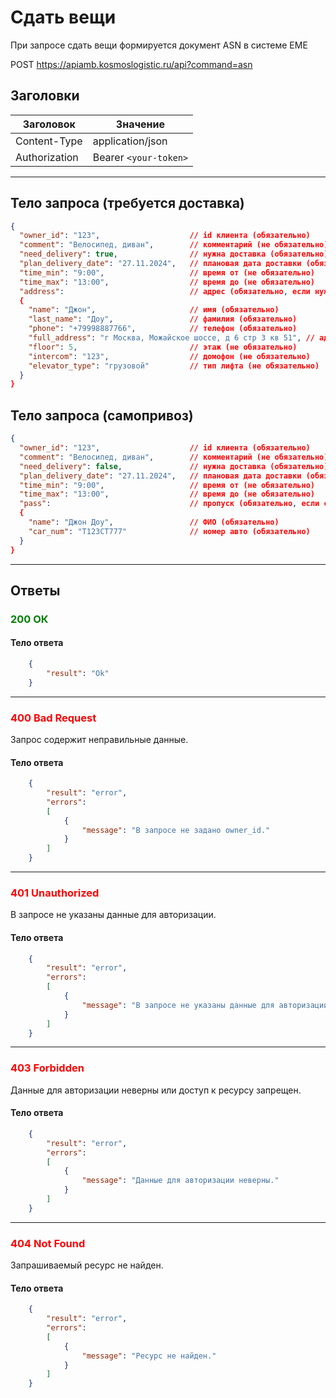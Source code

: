 # Сдать вещи

При запросе сдать вещи формируется документ ASN в системе ЕМЕ

POST https://apiamb.kosmoslogistic.ru/api?command=asn

## Заголовки

| Заголовок           | Значение                       |
|---------------------|--------------------------------|
| Content-Type        | application/json              |
| Authorization       | Bearer `<your-token>`         |

---

## Тело запроса (требуется доставка)

```json
{
  "owner_id": "123",                    // id клиента (обязательно)
  "comment": "Велосипед, диван",        // комментарий (не обязательно)
  "need_delivery": true,                // нужна доставка (обязательно)
  "plan_delivery_date": "27.11.2024",   // плановая дата доставки (обязательно)
  "time_min": "9:00",                   // время от (не обязательно)
  "time_max": "13:00",                  // время до (не обязательно)
  "address":                            // адрес (обязательно, если нужна доставка)
  {
    "name": "Джон",                     // имя (обязательно)
    "last_name": "Доу",                 // фамилия (обязательно)
    "phone": "+79998887766",            // телефон (обязательно)
    "full_address": "г Москва, Можайское шоссе, д 6 стр 3 кв 51", // адрес (обязательно)
    "floor": 5,                         // этаж (не обязательно)
    "intercom": "123",                  // домофон (не обязательно)
    "elevator_type": "грузовой"         // тип лифта (не обязательно)
  }
}
```

## Тело запроса (самопривоз)

```json
{
  "owner_id": "123",                    // id клиента (обязательно)         
  "comment": "Велосипед, диван",        // комментарий (не обязательно)
  "need_delivery": false,               // нужна доставка (обязательно)
  "plan_delivery_date": "27.11.2024",   // плановая дата доставки (обязательно)
  "time_min": "9:00",                   // время от (не обязательно)
  "time_max": "13:00",                  // время до (не обязательно)
  "pass":                               // пропуск (обязательно, если самопривоз)
  {
    "name": "Джон Доу",                 // ФИО (обязательно)
    "car_num": "T123СТ777"              // номер авто (обязательно)
  }
}
```

---

## Ответы

### <span style="color: green;">200 ОК</span>

#### Тело ответа

```json
    {
        "result": "Ok"
    }
```
---
### <span style="color: red;">400 Bad Request</span>
Запрос содержит неправильные данные.
#### Тело ответа

```json
    {
        "result": "error",
        "errors":
        [
            {
                "message": "В запросе не задано owner_id."
            }
        ]
    }
```
---
### <span style="color: red;">401 Unauthorized</span>
В запросе не указаны данные для авторизации.
#### Тело ответа

```json
    {
        "result": "error",
        "errors":
        [
            {
                "message": "В запросе не указаны данные для авторизации."
            }
        ]
    }
```
---
### <span style="color: red;">403 Forbidden</span>
Данные для авторизации неверны или доступ к ресурсу запрещен.
#### Тело ответа

```json
    {
        "result": "error",
        "errors":
        [
            {
                "message": "Данные для авторизации неверны."
            }
        ]
    }
```
---
### <span style="color: red;">404 Not Found</span>
Запрашиваемый ресурс не найден.
#### Тело ответа

```json
    {
        "result": "error",
        "errors":
        [
            {
                "message": "Ресурс не найден."
            }
        ]
    }
```



